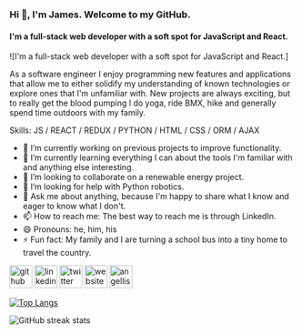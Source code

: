 ### Hi 👋, I'm James. Welcome to my GitHub.
#### I'm a full-stack web developer with a soft spot for JavaScript and React.
![I'm a full-stack web developer with a soft spot for JavaScript and React.]
<!-- (https://arturssmirnovs.github.io/github-profile-readme-generator/images/banner.png) -->

As a software engineer I enjoy programming new features and applications that allow me to either solidify my understanding of known technologies or explore ones that I'm unfamiliar with. New projects are always exciting, but to really get the blood pumping I do yoga, ride BMX, hike and generally spend time outdoors with my family.

Skills: JS / REACT / REDUX / PYTHON / HTML / CSS / ORM / AJAX

- 🔭 I’m currently working on previous projects to improve functionality. 
- 🌱 I’m currently learning everything I can about the tools I'm familiar with and anything else interesting. 
- 👯 I’m looking to collaborate on a renewable energy project. 
- 🤔 I’m looking for help with Python robotics. 
- 💬 Ask me about anything, because I'm happy to share what I know and eager to know what I don't. 
- 📫 How to reach me: The best way to reach me is through LinkedIn. 
- 😄 Pronouns: he, him, his 
- ⚡ Fun fact: My family and I are turning a school bus into a tiny home to travel the country. 


[<img src='https://cdn.jsdelivr.net/npm/simple-icons@3.0.1/icons/github.svg' alt='github' height='40'>](https://github.com/jdaniel01)  [<img src='https://cdn.jsdelivr.net/npm/simple-icons@3.0.1/icons/linkedin.svg' alt='linkedin' height='40'>](https://www.linkedin.com/in/james-daniel-jr-403178189/)  [<img src='https://cdn.jsdelivr.net/npm/simple-icons@3.0.1/icons/twitter.svg' alt='twitter' height='40'>](https://twitter.com/@MeetJamesJr)  [<img src='https://cdn.jsdelivr.net/npm/simple-icons@3.0.1/icons/icloud.svg' alt='website' height='40'>](https://jdaniel01.github.io)  [<img src='https://cdn.jsdelivr.net/npm/simple-icons@3.0.1/icons/angellist.svg' alt='angellist' height='40'>](https://angel.co/u/james-daniel-23)  

[![Top Langs](https://github-readme-stats.vercel.app/api/top-langs/?username=jdaniel01)](https://github.com/anuraghazra/github-readme-stats)

![GitHub streak stats](https://github-readme-streak-stats.herokuapp.com/?user=jdaniel01)  

